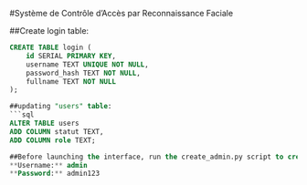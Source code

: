 #Système de Contrôle d’Accès par Reconnaissance Faciale

##Create login table:
````sql
CREATE TABLE login (
    id SERIAL PRIMARY KEY,
    username TEXT UNIQUE NOT NULL,
    password_hash TEXT NOT NULL,
    fullname TEXT NOT NULL
);

##updating "users" table:
```sql
ALTER TABLE users
ADD COLUMN statut TEXT,
ADD COLUMN role TEXT;

##Before launching the interface, run the create_admin.py script to create the admin login:
**Username:** admin
**Password:** admin123
